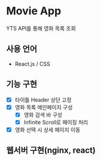 # Movie App
YTS API를 통해 영화 목록 조회

## 사용 언어
- React.js / CSS

## 기능 구현
- [x] 타이틀 Header 상단 고정
- [x] 영화 목록 메인페이지 구성
  - [x] 영화 검색 바 구성
  - [x] Infinite Scroll로 페이징 처리
- [x] 영화 선택 시 상세 페이지 이동

## 웹서버 구현(nginx, react)